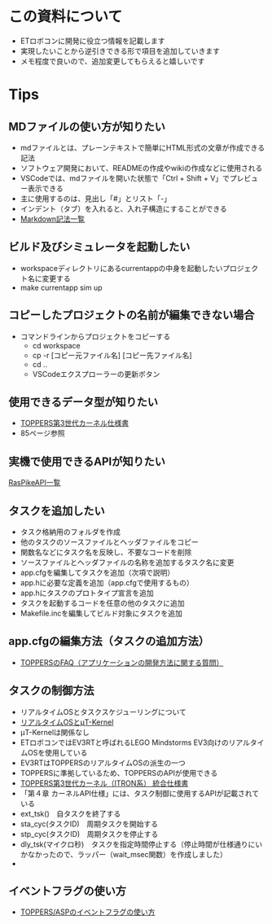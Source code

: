 # この資料について
- ETロボコンに開発に役立つ情報を記載します
- 実現したいことから逆引きできる形で項目を追加していきます
- メモ程度で良いので、追加変更してもらえると嬉しいです

# Tips

## MDファイルの使い方が知りたい
- mdファイルとは、プレーンテキストで簡単にHTML形式の文章が作成できる記法
- ソフトウェア開発において、READMEの作成やwikiの作成などに使用される
- VSCodeでは、mdファイルを開いた状態で「Ctrl + Shift + V」でプレビュー表示できる
- 主に使用するのは、見出し「#」とリスト「-」
- インデント（タブ）を入れると、入れ子構造にすることができる
- [Markdown記法一覧](https://qiita.com/oreo/items/82183bfbaac69971917f)

## ビルド及びシミュレータを起動したい
- workspaceディレクトリにあるcurrentappの中身を起動したいプロジェクト名に変更する
- make currentapp sim up

## コピーしたプロジェクトの名前が編集できない場合
- コマンドラインからプロジェクトをコピーする
  - cd workspace
  - cp -r [コピー元ファイル名] [コピー先ファイル名]
  - cd ..
  - VSCodeエクスプローラーの更新ボタン

## 使用できるデータ型が知りたい
- [TOPPERS第3世代カーネル仕様書](https://toppers.jp/docs/tech/tgki_spec-342.pdf)
- 85ページ参照

## 実機で使用できるAPIが知りたい
[RasPikeAPI一覧](https://qiita.com/purakenji/private/bc6938cc9a4a8749aaf1)

## タスクを追加したい
- タスク格納用のフォルダを作成
- 他のタスクのソースファイルとヘッダファイルをコピー
- 関数名などにタスク名を反映し、不要なコードを削除
- ソースファイルとヘッダファイルの名称を追加するタスク名に変更
- app.cfgを編集してタスクを追加（次項で説明）
- app.hに必要な定義を追加（app.cfgで使用するもの）
- app.hにタスクのプロトタイプ宣言を追加
- タスクを起動するコードを任意の他のタスクに追加
- Makefile.incを編集してビルド対象にタスクを追加

## app.cfgの編集方法（タスクの追加方法）
- [TOPPERSのFAQ（アプリケーションの開発方法に関する質問）](https://dev.toppers.jp/trac_user/ev3pf/wiki/FAQ#%E3%82%A2%E3%83%97%E3%83%AA%E3%82%B1%E3%83%BC%E3%82%B7%E3%83%A7%E3%83%B3%E3%81%AE%E9%96%8B%E7%99%BA%E6%96%B9%E6%B3%95%E3%81%AB%E9%96%A2%E3%81%99%E3%82%8B%E8%B3%AA%E5%95%8F)

## タスクの制御方法
- リアルタイムOSとタスクスケジューリングについて
- [リアルタイムOSとμT-Kernel](https://www.tron.org/ja/page-722/rtos01_1/)
- μT-Kernelは関係なし
- ETロボコンではEV3RTと呼ばれるLEGO Mindstorms EV3向けのリアルタイムOSを使用している
- EV3RTはTOPPERSのリアルタイムOSの派生の一つ
- TOPPERSに準拠しているため、TOPPERSのAPIが使用できる
- [TOPPERS第3世代カーネル（ITRON系） 統合仕様書](https://www.toppers.jp/docs/tech/tgki_spec-321_richtext.pdf)
- 「第４章 カーネルAPI仕様」には、タスク制御に使用するAPIが記載されている
- ext_tsk()　自タスクを終了する
- sta_cyc(タスクID)　周期タスクを開始する
- stp_cyc(タスクID)　周期タスクを停止する
- dly_tsk(マイクロ秒)　タスクを指定時間停止する（停止時間が仕様通りにいかなかったので、ラッパー（wait_msec関数）を作成しました）
- 
## イベントフラグの使い方
- [TOPPERS/ASPのイベントフラグの使い方](https://qiita.com/Yukiya_Ishioka/items/58ea868dbc1594968938)


